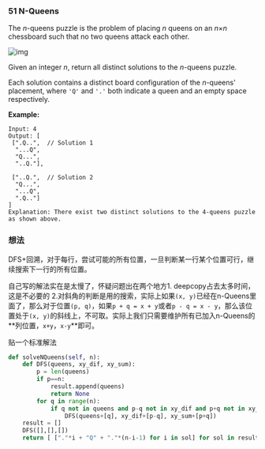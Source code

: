 ### 51 N-Queens

The *n*-queens puzzle is the problem of placing *n* queens on an *n*×*n* chessboard such that no two queens attack each other.

![img](https://ws4.sinaimg.cn/large/006tNc79ly1g1xas2dq3hj307607o748.jpg)

Given an integer *n*, return all distinct solutions to the *n*-queens puzzle.

Each solution contains a distinct board configuration of the *n*-queens' placement, where `'Q'` and `'.'` both indicate a queen and an empty space respectively.

**Example:**

```
Input: 4
Output: [
 [".Q..",  // Solution 1
  "...Q",
  "Q...",
  "..Q."],

 ["..Q.",  // Solution 2
  "Q...",
  "...Q",
  ".Q.."]
]
Explanation: There exist two distinct solutions to the 4-queens puzzle as shown above.
```

### 想法

DFS+回溯，对于每行，尝试可能的所有位置，一旦判断某一行某个位置可行，继续搜索下一行的所有位置。

自己写的解法实在是太慢了，怀疑问题出在两个地方1. deepcopy占去太多时间，这是不必要的 2.对斜角的判断是用的搜索，实际上如果`(x, y)`已经在n-Queens里面了，那么对于位置`(p, q)`，如果`p + q = x + y`或者`p - q = x - y`，那么该位置处于`(x, y)`的斜线上，不可取。实际上我们只需要维护所有已加入n-Queens的**列位置，`x+y`，`x-y`**即可。

贴一个标准解法

```python
def solveNQueens(self, n):
    def DFS(queens, xy_dif, xy_sum):
        p = len(queens)
        if p==n:
            result.append(queens)
            return None
        for q in range(n):
            if q not in queens and p-q not in xy_dif and p+q not in xy_sum: 
                DFS(queens+[q], xy_dif+[p-q], xy_sum+[p+q])  
    result = []
    DFS([],[],[])
    return [ ["."*i + "Q" + "."*(n-i-1) for i in sol] for sol in result]
```

